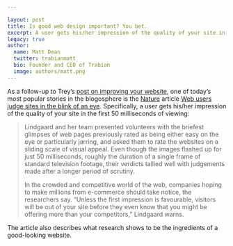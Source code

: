 ```yaml
---

layout: post
title: Is good web design important? You bet.
excerpt: A user gets his/her impression of the quality of your site in the first 50 milliseconds of viewing.
legacy: true
author:
  name: Matt Dean
  twitter: trabianmatt
  bio: Founder and CEO of Trabian
  image: authors/matt.png
---
```


<p>As a follow-up to Trey&#8217;s <a href='http://www.opensourcecu.com/articles/2006/01/16/improve-your-credit-union-website-in-10-steps'>post on improving your website</a>, one of today&#8217;s most popular stories in the blogosphere is the <a href='http://www.nature.com'>Nature</a> article <a href='http://www.nature.com/news/2006/060109/full/060109-13.html'>Web users judge sites in the blink of an eye</a>.  Specifically, a user gets his/her impression of the quality of your site in the first 50 milliseconds of viewing:</p>
<blockquote><p>Lindgaard and her team presented volunteers with the briefest glimpses of web pages previously rated as being either easy on the eye or particularly jarring, and asked them to rate the websites on a sliding scale of visual appeal. Even though the images flashed up for just 50 milliseconds, roughly the duration of a single frame of standard television footage, their verdicts tallied well with judgements made after a longer period of scrutiny.</p><p>In the crowded and competitive world of the web, companies hoping to make millions from e-commerce should take notice, the researchers say. &#8220;Unless the first impression is favourable, visitors will be out of your site before they even know that you might be offering more than your competitors,&#8221; Lindgaard warns.</p></blockquote>
<p>The article also describes what research shows to be the ingredients of a good-looking website.</p>
